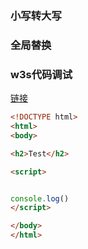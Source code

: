 <script setup>
import CustomComponent from './template/computed.vue'
import replaceComponent from './template/replace.vue'
import lyricComponent from './template/lyric.vue'
</script>


### 小写转大写

<CustomComponent />

### 全局替换

<replaceComponent />

<lyricComponent />


### w3s代码调试

[链接](https://www.w3school.com.cn/tiy/t.asp?f=eg_js_use_body)

```html
<!DOCTYPE html>
<html>
<body>

<h2>Test</h2>

<script>


console.log()
</script>

</body>
</html>
```

